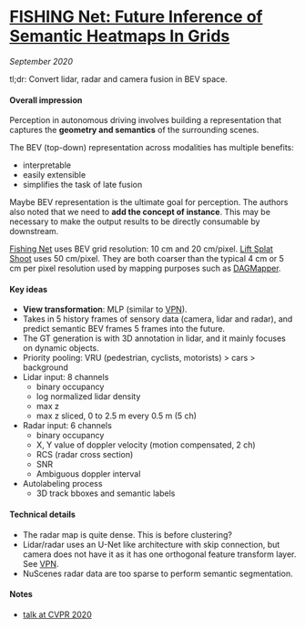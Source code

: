 # [FISHING Net: Future Inference of Semantic Heatmaps In Grids](https://arxiv.org/abs/2006.09917)

_September 2020_

tl;dr: Convert lidar, radar and camera fusion in BEV space.

#### Overall impression
Perception in autonomous driving involves building a representation that captures the **geometry and semantics** of the surrounding scenes.

The BEV (top-down) representation across modalities has multiple benefits:

- interpretable
- easily extensible
- simplifies the task of late fusion

Maybe BEV representation is the ultimate goal for perception. The authors also noted that we need to **add the concept of instance**. This may be necessary to make the output results to be directly consumable by downstream.

[Fishing Net](fishing_net.md) uses BEV grid resolution: 10 cm and 20 cm/pixel. [Lift Splat Shoot](lift_splat_shoot.md) uses 50 cm/pixel. They are both coarser than the typical 4 cm or 5 cm per pixel resolution used by mapping purposes such as [DAGMapper](dagmapper.md).

#### Key ideas
- **View transformation**: MLP (similar to [VPN](vpn.md)).
- Takes in 5 history frames of sensory data (camera, lidar and radar), and predict semantic BEV frames 5 frames into the future. 
- The GT generation is with 3D annotation in lidar, and it mainly focuses on dynamic objects. 
- Priority pooling: VRU (pedestrian, cyclists, motorists) > cars > background
- Lidar input: 8 channels
	- binary occupancy
	- log normalized lidar density
	- max z
	- max z sliced, 0 to 2.5 m every 0.5 m (5 ch)
- Radar input: 6 channels
	- binary occupancy
	- X, Y value of doppler velocity (motion compensated, 2 ch)
	- RCS (radar cross section)
	- SNR
	- Ambiguous doppler interval
- Autolabeling process
	- 3D track bboxes and semantic labels

#### Technical details
- The radar map is quite dense. This is before clustering?
- Lidar/radar uses an U-Net like architecture with skip connection, but camera does not have it as it has one orthogonal feature transform layer. See [VPN](vpn.md).
- NuScenes radar data are too sparse to perform semantic segmentation.

#### Notes
- [talk at CVPR 2020](https://youtu.be/WRH7N_GxgjE?t=1004)

